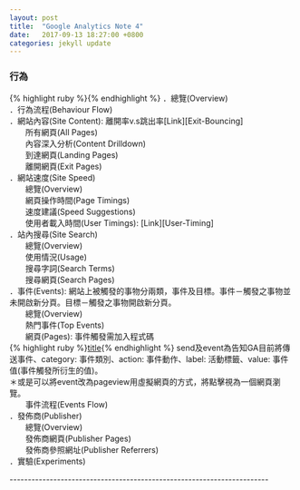 ```yaml
---
layout: post
title:  "Google Analytics Note 4"
date:   2017-09-13 18:27:00 +0800
categories: jekyll update
---
```

<h3>行為</h3>
{% highlight ruby %}{% endhighlight %}
．<bold>總覽(Overview)</bold><br>
．<bold>行為流程(Behaviour Flow)</bold><br>
．<bold>網站內容(Site Content)</bold>: 離開率v.s跳出率[Link][Exit-Bouncing]<br>
　　所有網頁(All Pages)<br>
　　內容深入分析(Content Drilldown)<br>
　　到達網頁(Landing Pages)<br>
　　離開網頁(Exit Pages)<br>
．<bold>網站速度(Site Speed)</bold><br>
　　總覽(Overview)<br>
　　網頁操作時間(Page Timings)<br>
　　速度建議(Speed Suggestions)<br>
　　使用者載入時間(User Timings): [Link][User-Timing]<br>
．<bold>站內搜尋(Site Search)</bold><br>
　　總覽(Overview)<br>
　　使用情況(Usage)<br>
　　搜尋字詞(Search Terms)<br>
　　搜尋網頁(Search Pages)<br>
．<bold>事件(Events)</bold>: 網站上被觸發的事物分兩類，事件及目標。事件－觸發之事物並未開啟新分頁。目標－觸發之事物開啟新分頁。<br>
　　總覽(Overview)<br>
　　熱門事件(Top Events)<br>
　　網頁(Pages): 事件觸發需加入程式碼<br>
{% highlight ruby %}<a href="example.com" onclick="ga('send', 'event', 'catagory', 'action', 'label', 'value')">title</a>{% endhighlight %}
send及event為告知GA目前將傳送事件、category: 事件類別、action: 事件動作、label: 活動標籤、value: 事件值(事件觸發所衍生的值)。<br>
＊或是可以將event改為pageview用虛擬網頁的方式，將點擊視為一個網頁瀏覽。<br>
　　事件流程(Events Flow)<br>
．<bold>發佈商(Publisher)</bold><br>
　　總覽(Overview)<br>
　　發佈商網頁(Publisher Pages)<br>
　　發佈商參照網址(Publisher Referrers)<br>
．<bold>實驗(Experiments)</bold><br>



-----------------------------------------------------------------------<br>

[Exit-Bouncing]:https://support.google.com/analytics/answer/2525491?hl=zh-Hant
[User-Timing]:https://developers.google.com/analytics/devguides/collection/analyticsjs/user-timings?hl=zh-tw